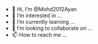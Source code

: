 - 👋 Hi, I’m @Mohd2012Ayan
- 👀 I’m interested in ...
- 🌱 I’m currently learning ...
- 💞️ I’m looking to collaborate on ...
- 📫 How to reach me ...

<!---
Mohd2012Ayan/Mohd2012Ayan is a ✨ special ✨ repository because its `README.md` (this file) appears on your GitHub profile.
You can click the Preview link to take a look at your changes.
--->
